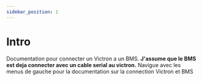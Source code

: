 ```yaml
---
sidebar_position: 1
---
```


# Intro

Documentation pour connecter un Victron a un BMS. **J'assume que le BMS est deja connecter avec un cable serial au victron.**
Navigue avec les menus de gauche pour la documentation sur la connection Victron et BMS
